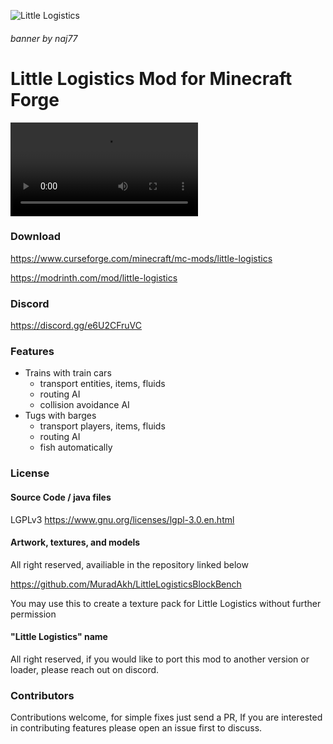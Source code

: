 ![Little Logistics](https://user-images.githubusercontent.com/31002977/162084973-b37fd259-e3c5-4c91-81e5-193f32e1ef91.png)
###### banner by naj77


# Little Logistics Mod for Minecraft Forge

<video src="https://user-images.githubusercontent.com/31002977/150042817-908a75b5-2802-4c83-a13d-0fbecc0ec94c.mp4"></video>

### Download

https://www.curseforge.com/minecraft/mc-mods/little-logistics

https://modrinth.com/mod/little-logistics

### Discord

https://discord.gg/e6U2CFruVC

### Features

- Trains with train cars
    - transport entities, items, fluids
    - routing AI
    - collision avoidance AI
- Tugs with barges
    - transport players, items, fluids
    - routing AI
    - fish automatically

### License

#### Source Code / java files

LGPLv3
https://www.gnu.org/licenses/lgpl-3.0.en.html

#### Artwork, textures, and models

All right reserved, availiable in the repository linked below

https://github.com/MuradAkh/LittleLogisticsBlockBench

You may use this to create a texture pack for Little Logistics without further permission

#### "Little Logistics" name

All right reserved, if you would like to port this mod to another version or loader, please reach out on discord.

### Contributors

Contributions welcome, for simple fixes just send a PR, If you are interested in contributing features please open an issue first to discuss. 

